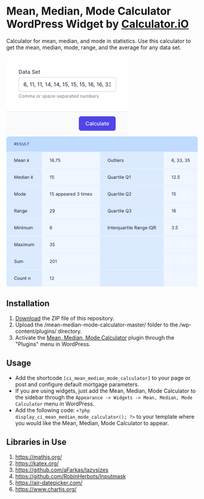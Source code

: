 # Mean, Median, Mode Calculator WordPress Widget by [Calculator.iO](https://www.calculator.io/ "Calculator.iO Homepage")

Calculator for mean, median, and mode in statistics. Use this calculator to get the mean, median, mode, range, and the average for any data set.

![Mean, Median, Mode Calculator Input Form](/assets/images/screenshot-1.png "Mean, Median, Mode Calculator Input Form")
![Mean, Median, Mode Calculator Calculation Results](/assets/images/screenshot-2.png "Mean, Median, Mode Calculator Calculation Results")

## Installation

1. [Download](https://github.com/pub-calculator-io/age-calculator/archive/refs/heads/master.zip) the ZIP file of this repository.
2. Upload the /mean-median-mode-calculator-master/ folder to the /wp-content/plugins/ directory.
3. Activate the [Mean, Median, Mode Calculator](https://www.calculator.io/mean-median-mode-calculator/ "Mean, Median, Mode Calculator Homepage") plugin through the "Plugins" menu in WordPress.

## Usage
* Add the shortcode `[ci_mean_median_mode_calculator]` to your page or post and configure default mortgage parameters.
* If you are using widgets, just add the Mean, Median, Mode Calculator to the sidebar through the `Appearance -> Widgets -> Mean, Median, Mode Calculator` menu in WordPress.
* Add the following code: `<?php display_ci_mean_median_mode_calculator(); ?>` to your template where you would like the Mean, Median, Mode Calculator to appear.

## Libraries in Use
1. https://mathjs.org/
2. https://katex.org/
3. https://github.com/aFarkas/lazysizes
4. https://github.com/RobinHerbots/Inputmask
5. https://air-datepicker.com/
6. https://www.chartjs.org/
